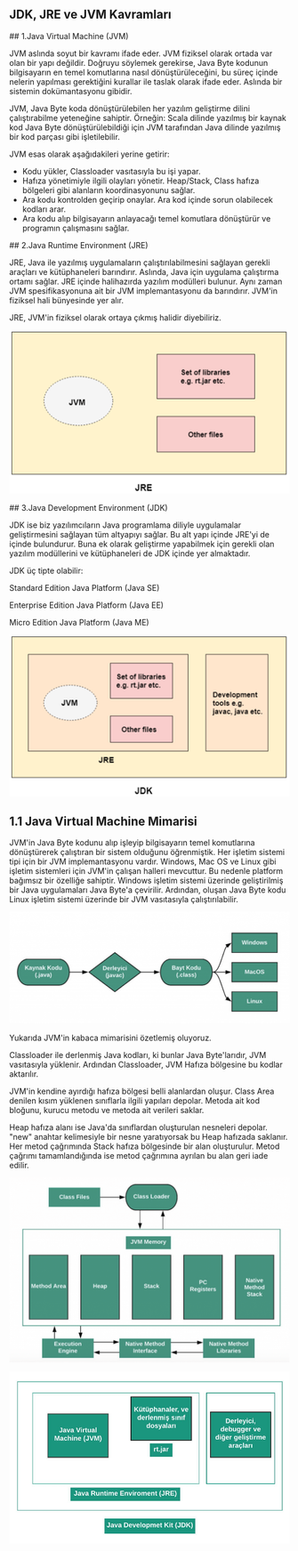 ## JDK, JRE ve JVM Kavramları

## 1.Java Virtual Machine (JVM)

JVM aslında soyut bir kavramı ifade eder. JVM fiziksel olarak ortada var olan bir yapı değildir. Doğruyu söylemek gerekirse, Java Byte kodunun bilgisayarın en temel komutlarına nasıl dönüştürüleceğini, bu süreç içinde nelerin yapılması gerektiğini kurallar ile taslak olarak ifade eder. Aslında bir sistemin dokümantasyonu gibidir.

JVM, Java Byte koda dönüştürülebilen her yazılım geliştirme dilini çalıştırabilme yeteneğine sahiptir. Örneğin: Scala dilinde yazılmış bir kaynak kod Java Byte dönüştürülebildiği için JVM tarafından Java dilinde yazılmış bir kod parçası gibi işletilebilir.

JVM esas olarak aşağıdakileri yerine getirir:

- Kodu yükler, Classloader vasıtasıyla bu işi yapar.
- Hafıza yönetimiyle ilgili olayları yönetir. Heap/Stack, Class hafıza bölgeleri gibi alanların koordinasyonunu sağlar.
- Ara kodu kontrolden geçirip onaylar. Ara kod içinde sorun olabilecek kodları arar.
- Ara kodu alıp bilgisayarın anlayacağı temel komutlara dönüştürür ve programın çalışmasını sağlar.

## 2.Java Runtime Environment (JRE)

JRE, Java ile yazılmış uygulamaların çalıştırılabilmesini sağlayan gerekli araçları ve kütüphaneleri barındırır. Aslında, Java için uygulama çalıştırma ortamı sağlar. JRE içinde halihazırda yazılım modülleri bulunur. Aynı zaman JVM spesifikasyonuna ait bir JVM implemantasyonu da barındırır. JVM&#39;in fiziksel hali bünyesinde yer alır.

JRE, JVM&#39;in fiziksel olarak ortaya çıkmış halidir diyebiliriz.

![](figures/jdk_1.png)

## 3.Java Development Environment (JDK)

JDK ise biz yazılımcıların Java programlama diliyle uygulamalar geliştirmesini sağlayan tüm altyapıyı sağlar. Bu alt yapı içinde JRE&#39;yi de içinde bulundurur. Buna ek olarak geliştirme yapabilmek için gerekli olan yazılım modüllerini ve kütüphaneleri de JDK içinde yer almaktadır.

JDK üç tipte olabilir:

Standard Edition Java Platform (Java SE)

Enterprise Edition Java Platform (Java EE)

Micro Edition Java Platform (Java ME)

![](figures/jdk_2.png)

## 1.1 Java Virtual Machine Mimarisi

JVM&#39;in Java Byte kodunu alıp işleyip bilgisayarın temel komutlarına dönüştürerek çalıştıran bir sistem olduğunu öğrenmiştik. Her işletim sistemi tipi için bir JVM implemantasyonu vardır. Windows, Mac OS ve Linux gibi işletim sistemleri için JVM&#39;in çalışan halleri mevcuttur. Bu nedenle platform bağımsız bir özelliğe sahiptir. Windows işletim sistemi üzerinde geliştirilmiş bir Java uygulamaları Java Byte&#39;a çevirilir. Ardından, oluşan Java Byte kodu Linux işletim sistemi üzerinde bir JVM vasıtasıyla çalıştırılabilir.

![](figures/jvm_1.png)

Yukarıda JVM&#39;in kabaca mimarisini özetlemiş oluyoruz.

Classloader ile derlenmiş Java kodları, ki bunlar Java Byte&#39;larıdır, JVM vasıtasıyla yüklenir. Ardından Classloader, JVM Hafıza bölgesine bu kodlar aktarılır.

JVM&#39;in kendine ayırdığı hafıza bölgesi belli alanlardan oluşur. Class Area denilen kısım yüklenen sınıflarla ilgili yapıları depolar. Metoda ait kod bloğunu, kurucu metodu ve metoda ait verileri saklar.

Heap hafıza alanı ise Java&#39;da sınıflardan oluşturulan nesneleri depolar. &quot;new&quot; anahtar kelimesiyle bir nesne yaratıyorsak bu Heap hafızada saklanır. Her metod çağrımında Stack hafıza bölgesinde bir alan oluşturulur. Metod çağrımı tamamlandığında ise metod çağrımına ayrılan bu alan geri iade edilir.

![](figures/jvm_2.png)

![](figures/jvm_3.png)
